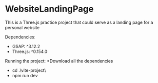 # WebsiteLandingPage

This is a Three.js practice project that could serve as a landing page for a personal website

Dependencies: 
- GSAP: ^3.12.2
- Three.js: ^0.154.0

Running the project:
*Download all the dependencies
- cd .\vite-project\
- npm run dev 
